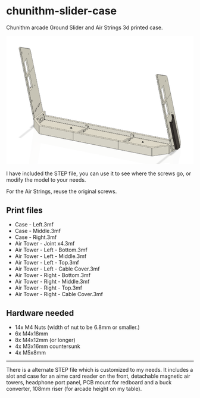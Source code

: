 # chunithm-slider-case

Chunithm arcade Ground Slider and Air Strings 3d printed case.

![Model](image.png)

I have included the STEP file, you can use it to see where the screws go, or modify the model to your needs.

For the Air Strings, reuse the original screws.

## Print files

- Case - Left.3mf
- Case - Middle.3mf
- Case - Right.3mf
- Air Tower - Joint x4.3mf
- Air Tower - Left - Bottom.3mf
- Air Tower - Left - Middle.3mf
- Air Tower - Left - Top.3mf
- Air Tower - Left - Cable Cover.3mf
- Air Tower - Right - Bottom.3mf
- Air Tower - Right - Middle.3mf
- Air Tower - Right - Top.3mf
- Air Tower - Right - Cable Cover.3mf

## Hardware needed

- 14x M4 Nuts (width of nut to be 6.8mm or smaller.)
- 6x M4x18mm
- 8x M4x12mm (or longer)
- 4x M3x16mm countersunk
- 4x M5x8mm
---
There is a alternate STEP file which is customized to my needs. It includes a slot and case for an aime card reader on the front, detachable magnetic air towers, headphone port panel, PCB mount for redboard and a buck converter, 108mm riser (for arcade height on my table).
